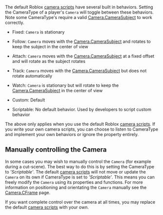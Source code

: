 The default Roblox [camera scripts][1] have several built in behaviors. Setting the CameraType of a player's `Camera` will toggle between these behaviors. Note some CameraType's require a valid [Camera.CameraSubject](https://developer.roblox.com/api-reference/property/Camera/CameraSubject) to work correctly.

 - Fixed: `Camera` is stationary

 - Follow: `Camera` moves with the [Camera.CameraSubject](https://developer.roblox.com/api-reference/property/Camera/CameraSubject) and rotates to keep the subject in the center of view

 - Attach: `Camera` moves with the [Camera.CameraSubject](https://developer.roblox.com/api-reference/property/Camera/CameraSubject) at a fixed offset and will rotate as the subject rotates

 - Track: `Camera` moves with the [Camera.CameraSubject](https://developer.roblox.com/api-reference/property/Camera/CameraSubject) but does not rotate automatically

 - Watch: `Camera` is stationary but will rotate to keep the [Camera.CameraSubject](https://developer.roblox.com/api-reference/property/Camera/CameraSubject) in the center of view

 - Custom: Default

 - Scriptable: No default behavior. Used by developers to script custom behavior

The above only applies when you use the default Roblox [camera scripts][1]. If you write your own camera scripts, you can choose to listen to CameraType and implement your own behaviors or ignore the property entirely.

## Manually controlling the Camera

In some cases you may wish to manually control the `Camera` (for example during a cut-scene). The best way to do this is by setting the CameraType to *'Scriptable'*. The default [camera scripts][1] will not move or update the `Camera` on its own if CameraType is set to *’Scriptable’*. This means you can freely modify the `Camera` using its properties and functions. For more information on positioning and orientating the `Camera` manually see the [Camera.CFrame](https://developer.roblox.com/api-reference/property/Camera/CFrame) page.

If you want complete control over the camera at all times, you may replace the default [camera scripts][1] with your own.

[1]: http://robloxdev.com/articles/Movement-and-camera-controls